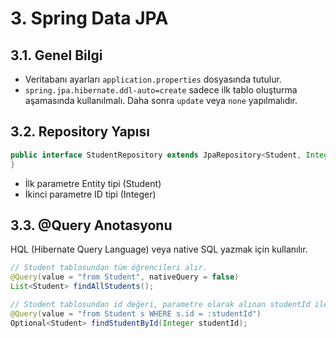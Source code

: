 # 3. Spring Data JPA


## 3.1. Genel Bilgi

- Veritabanı ayarları ```application.properties``` dosyasında tutulur.
- ```spring.jpa.hibernate.ddl-auto=create``` sadece ilk tablo oluşturma aşamasında kullanılmalı. Daha sonra ```update``` veya ```none``` yapılmalıdır.  


## 3.2. Repository Yapısı

```Java
public interface StudentRepository extends JpaRepository<Student, Integer> {
}
```

- İlk parametre Entity tipi (Student)
- İkinci parametre ID tipi (Integer)


## 3.3. @Query Anotasyonu

HQL (Hibernate Query Language) veya native SQL yazmak için kullanılır.

```Java
// Student tablosundan tüm öğrencileri alır.
@Query(value = "from Student", nativeQuery = false)
List<Student> findAllStudents();

// Student tablosundan id değeri, parametre olarak alınan studentId ile eşleşen öğrenciyi alır.
@Query(value = "from Student s WHERE s.id = :studentId")
Optional<Student> findStudentById(Integer studentId);
```

